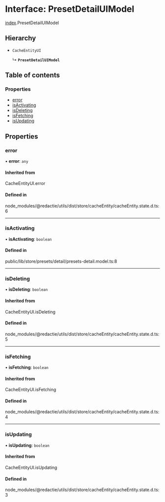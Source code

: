 # Interface: PresetDetailUIModel

[index](../wiki/index).PresetDetailUIModel

## Hierarchy

- `CacheEntityUI`

  ↳ **`PresetDetailUIModel`**

## Table of contents

### Properties

- [error](../wiki/index.PresetDetailUIModel#error-1)
- [isActivating](../wiki/index.PresetDetailUIModel#isactivating-1)
- [isDeleting](../wiki/index.PresetDetailUIModel#isdeleting-1)
- [isFetching](../wiki/index.PresetDetailUIModel#isfetching-1)
- [isUpdating](../wiki/index.PresetDetailUIModel#isupdating-1)

## Properties

### error

• **error**: `any`

#### Inherited from

CacheEntityUI.error

#### Defined in

node_modules/@redactie/utils/dist/store/cacheEntity/cacheEntity.state.d.ts:6

___

### isActivating

• **isActivating**: `boolean`

#### Defined in

public/lib/store/presets/detail/presets-detail.model.ts:8

___

### isDeleting

• **isDeleting**: `boolean`

#### Inherited from

CacheEntityUI.isDeleting

#### Defined in

node_modules/@redactie/utils/dist/store/cacheEntity/cacheEntity.state.d.ts:5

___

### isFetching

• **isFetching**: `boolean`

#### Inherited from

CacheEntityUI.isFetching

#### Defined in

node_modules/@redactie/utils/dist/store/cacheEntity/cacheEntity.state.d.ts:4

___

### isUpdating

• **isUpdating**: `boolean`

#### Inherited from

CacheEntityUI.isUpdating

#### Defined in

node_modules/@redactie/utils/dist/store/cacheEntity/cacheEntity.state.d.ts:3
